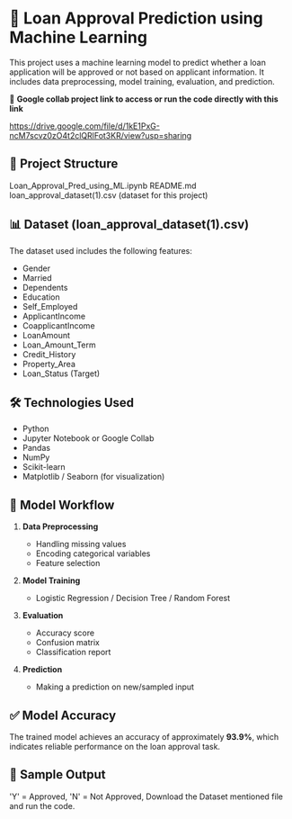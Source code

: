 # 🏦 Loan Approval Prediction using Machine Learning

This project uses a machine learning model to predict whether a loan application will be approved or not based on applicant information. It includes data preprocessing, model training, evaluation, and prediction.

📁 **Google collab project link to access or run the code directly with this link**

https://drive.google.com/file/d/1kE1PxG-ncM7scvz0zO4t2clQRlFot3KR/view?usp=sharing


## 📁 Project Structure

Loan_Approval_Pred_using_ML.ipynb
README.md
loan_approval_dataset(1).csv (dataset for this project)


## 📊 Dataset (loan_approval_dataset(1).csv)

The dataset used includes the following features:

- Gender
- Married
- Dependents
- Education
- Self_Employed
- ApplicantIncome
- CoapplicantIncome
- LoanAmount
- Loan_Amount_Term
- Credit_History
- Property_Area
- Loan_Status (Target)

## 🛠️ Technologies Used

- Python
- Jupyter Notebook or Google Collab
- Pandas
- NumPy
- Scikit-learn
- Matplotlib / Seaborn (for visualization)

## 📌 Model Workflow

1. **Data Preprocessing**  
   - Handling missing values
   - Encoding categorical variables
   - Feature selection

2. **Model Training**  
   - Logistic Regression / Decision Tree / Random Forest

3. **Evaluation**  
   - Accuracy score
   - Confusion matrix
   - Classification report

4. **Prediction**  
   - Making a prediction on new/sampled input

## ✅ Model Accuracy

The trained model achieves an accuracy of approximately **93.9%**, which indicates reliable performance on the loan approval task.

## 🧪 Sample Output

'Y' = Approved, 
'N' = Not Approved, 
Download the Dataset mentioned file and run the code.
